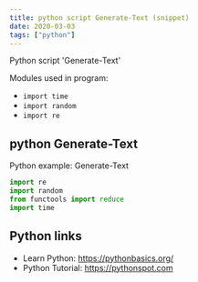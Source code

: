 ```yaml
---
title: python script Generate-Text (snippet)
date: 2020-03-03
tags: ["python"]
---
```

Python script 'Generate-Text'


Modules used in program: 
* `import time`
* `import random`
* `import re`

## python Generate-Text

Python example: Generate-Text

```python
import re
import random
from functools import reduce
import time

```

## Python links

- Learn Python: https://pythonbasics.org/
- Python Tutorial: https://pythonspot.com
